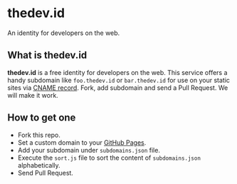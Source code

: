 # thedev.id

An identity for developers on the web.

## What is thedev.id

**thedev.id** is a free identity for developers on the web. This service offers a handy subdomain like `foo.thedev.id` or `bar.thedev.id` for use on your static sites via [CNAME record](https://en.wikipedia.org/wiki/CNAME_record). Fork, add subdomain and send a Pull Request. We will make it work.

## How to get one

- Fork this repo.
- Set a custom domain to your [GitHub Pages](https://pages.github.com).
- Add your subdomain under `subdomains.json` file.
- Execute the `sort.js` file to sort the content of `subdomains.json` alphabetically.
- Send Pull Request.
